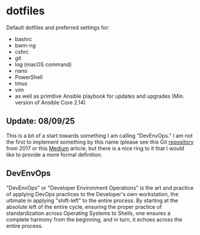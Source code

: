 # dotfiles
Default dotfiles and preferred settings for:

- bashrc
- bwm-ng
- cshrc
- git
- log (macOS command)
- nano
- PowerShell
- tmux
- vim
- as well as primitive Ansible playbook for updates and upgrades (Min. version of Ansible Core 2.14)

## Update: 08/09/25
This is a bit of a start towards something I am calling "DevEnvOps." I am not the first to implement something by this name (please see this Git [repository](https://github.com/JasonQSY/DevEnvOps) from 2017 or this [Medium](https://medium.com/@matthewcasperson/introducing-devenvops-26c35ee716bf) article, but there is a nice ring to it that I would like to provide a more formal definition.

## DevEnvOps

"DevEnvOps" or "Developer Environment Operations" is the art and practice of applying DevOps practices to the Developer's own workstation, the ultimate in applying "shift-left" to the entire process. By starting at the absolute left of the entire cycle, ensuring the proper practice of standardization across Operating Systems to Shells, one ensures a complete harmony from the beginning, and in turn, it echoes across the entire process.


    
